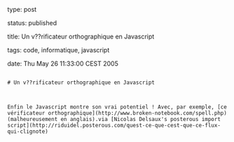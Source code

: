 type: post
status: published
title: Un v??rificateur orthographique en Javascript
tags: code, informatique, javascript
date: Thu May 26 11:33:00 CEST 2005
~~~~~~
# Un v??rificateur orthographique en Javascript

Enfin le Javascript montre son vrai potentiel ! Avec, par exemple, [ce vérificateur orthographique](http://www.broken-notebook.com/spell.php) (malheureusement en anglais).via [Nicolas Delsaux's posterous import script](http://riduidel.posterous.com/quest-ce-que-cest-que-ce-flux-qui-clignote)